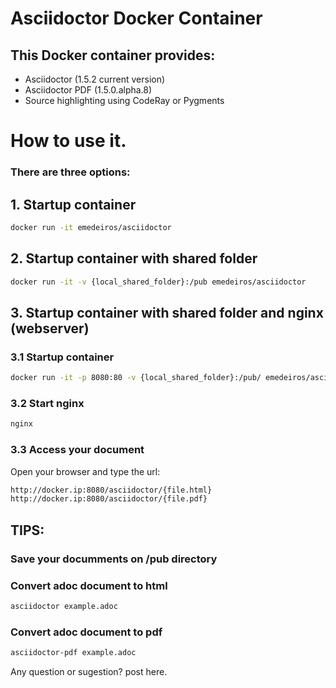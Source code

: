 # Asciidoctor Docker Container


## This Docker container provides:

* Asciidoctor (1.5.2 current version)
* Asciidoctor PDF (1.5.0.alpha.8)
* Source highlighting using CodeRay or Pygments

# How to use it. 

### There are three options:

## 1. Startup container

```sh
docker run -it emedeiros/asciidoctor
```

## 2. Startup container with shared folder

```sh
docker run -it -v {local_shared_folder}:/pub emedeiros/asciidoctor
```

## 3. Startup container with shared folder and nginx (webserver)

### 3.1 Startup container

```sh
docker run -it -p 8080:80 -v {local_shared_folder}:/pub/ emedeiros/asciidoctor
```

### 3.2 Start nginx

```sh
nginx
```

### 3.3 Access your document

Open your browser and type the url: 

```sh
http://docker.ip:8080/asciidoctor/{file.html}
http://docker.ip:8080/asciidoctor/{file.pdf}
```


## TIPS:

### Save your documments on /pub directory

### Convert adoc document to html

```sh
asciidoctor example.adoc
```

### Convert adoc document to pdf

```sh
asciidoctor-pdf example.adoc
```

Any question or sugestion? post here.